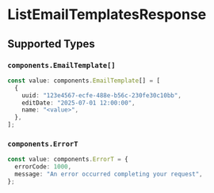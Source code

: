 # ListEmailTemplatesResponse


## Supported Types

### `components.EmailTemplate[]`

```typescript
const value: components.EmailTemplate[] = [
  {
    uuid: "123e4567-ecfe-488e-b56c-230fe30c10bb",
    editDate: "2025-07-01 12:00:00",
    name: "<value>",
  },
];
```

### `components.ErrorT`

```typescript
const value: components.ErrorT = {
  errorCode: 1000,
  message: "An error occurred completing your request",
};
```

